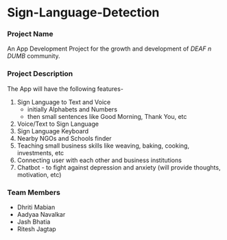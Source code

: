 # Sign-Language-Detection

### Project Name
An App Development Project for the growth and development of _DEAF n DUMB_ community.

### Project Description
The App will have the following features-
1. Sign Language to Text and Voice
      - initially Alphabets and Numbers
      - then small sentences like Good Morning, Thank You, etc
2. Voice/Text to Sign Language
3. Sign Language Keyboard
4. Nearby NGOs and Schools finder
5. Teaching small business skills like weaving, baking, cooking, investments, etc
6. Connecting user with each other and business institutions
7. Chatbot - to fight against depression and anxiety (will provide thoughts,          motivation, etc)

### Team Members
- Dhriti Mabian
- Aadyaa Navalkar
- Jash Bhatia
- Ritesh Jagtap
